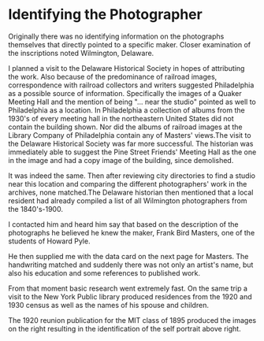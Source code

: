 # Identifying the Photographer
Originally there was no identifying information on the photographs themselves that directly pointed to a specific maker. Closer examination of the inscriptions noted Wilmington, Delaware. 

 I planned a visit to the Delaware Historical Society in hopes of attributing the work. Also because of the predominance of railroad images, correspondence with railroad collectors and writers suggested Philadelphia as a possible source of information. Specifically the images of a Quaker Meeting Hall and the mention of being "... near the studio" pointed as well to Philadelphia as a location. In Philadelphia a collection of albums from the 1930's of every meeting hall in the northeastern United States did not contain the building shown. Nor did the albums of railroad images at the Library Company of Philadelphia contain any of Masters' views.The visit to the Delaware Historical Society was far more successful. The historian was immediately able to suggest the Pine Street Friends' Meeting Hall as the one in the image and had a copy image of the building, since demolished. 


 It was indeed the same. Then after reviewing city directories to find a studio near this location and comparing the different photographers' work in the archives, none matched.The Delaware historian then mentioned that a local resident had already compiled a list of all Wilmington photographers from the 1840's-1900. 

 I contacted him and heard him say that based on the description of the photographs he believed he knew the maker, Frank Bird Masters, one of the students of Howard Pyle. 


 He then supplied me with the data card on the next page for Masters. The handwriting matched and suddenly there was not only an artist's name, but also his education and some references to published work. 

From that moment basic research went extremely fast. On the same trip a visit to the New York Public library produced residences from the 1920 and 1930 census as well as the names of his spouse and children. 

 The 1920 reunion publication for the MIT class of 1895 produced the images on the right resulting in the identification of the self portrait above right. 



